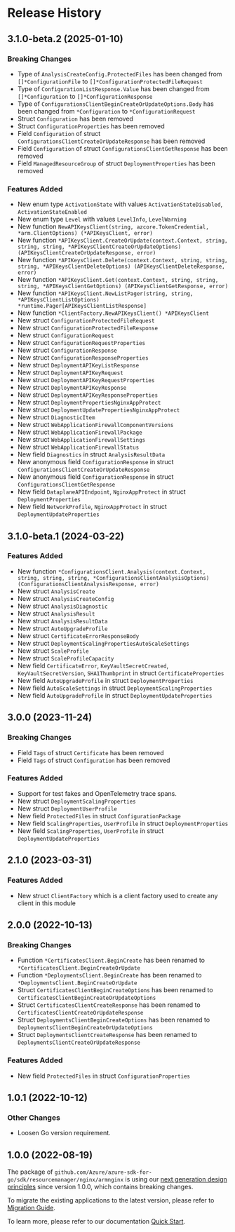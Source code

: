 # Release History

## 3.1.0-beta.2 (2025-01-10)
### Breaking Changes

- Type of `AnalysisCreateConfig.ProtectedFiles` has been changed from `[]*ConfigurationFile` to `[]*ConfigurationProtectedFileRequest`
- Type of `ConfigurationListResponse.Value` has been changed from `[]*Configuration` to `[]*ConfigurationResponse`
- Type of `ConfigurationsClientBeginCreateOrUpdateOptions.Body` has been changed from `*Configuration` to `*ConfigurationRequest`
- Struct `Configuration` has been removed
- Struct `ConfigurationProperties` has been removed
- Field `Configuration` of struct `ConfigurationsClientCreateOrUpdateResponse` has been removed
- Field `Configuration` of struct `ConfigurationsClientGetResponse` has been removed
- Field `ManagedResourceGroup` of struct `DeploymentProperties` has been removed

### Features Added

- New enum type `ActivationState` with values `ActivationStateDisabled`, `ActivationStateEnabled`
- New enum type `Level` with values `LevelInfo`, `LevelWarning`
- New function `NewAPIKeysClient(string, azcore.TokenCredential, *arm.ClientOptions) (*APIKeysClient, error)`
- New function `*APIKeysClient.CreateOrUpdate(context.Context, string, string, string, *APIKeysClientCreateOrUpdateOptions) (APIKeysClientCreateOrUpdateResponse, error)`
- New function `*APIKeysClient.Delete(context.Context, string, string, string, *APIKeysClientDeleteOptions) (APIKeysClientDeleteResponse, error)`
- New function `*APIKeysClient.Get(context.Context, string, string, string, *APIKeysClientGetOptions) (APIKeysClientGetResponse, error)`
- New function `*APIKeysClient.NewListPager(string, string, *APIKeysClientListOptions) *runtime.Pager[APIKeysClientListResponse]`
- New function `*ClientFactory.NewAPIKeysClient() *APIKeysClient`
- New struct `ConfigurationProtectedFileRequest`
- New struct `ConfigurationProtectedFileResponse`
- New struct `ConfigurationRequest`
- New struct `ConfigurationRequestProperties`
- New struct `ConfigurationResponse`
- New struct `ConfigurationResponseProperties`
- New struct `DeploymentAPIKeyListResponse`
- New struct `DeploymentAPIKeyRequest`
- New struct `DeploymentAPIKeyRequestProperties`
- New struct `DeploymentAPIKeyResponse`
- New struct `DeploymentAPIKeyResponseProperties`
- New struct `DeploymentPropertiesNginxAppProtect`
- New struct `DeploymentUpdatePropertiesNginxAppProtect`
- New struct `DiagnosticItem`
- New struct `WebApplicationFirewallComponentVersions`
- New struct `WebApplicationFirewallPackage`
- New struct `WebApplicationFirewallSettings`
- New struct `WebApplicationFirewallStatus`
- New field `Diagnostics` in struct `AnalysisResultData`
- New anonymous field `ConfigurationResponse` in struct `ConfigurationsClientCreateOrUpdateResponse`
- New anonymous field `ConfigurationResponse` in struct `ConfigurationsClientGetResponse`
- New field `DataplaneAPIEndpoint`, `NginxAppProtect` in struct `DeploymentProperties`
- New field `NetworkProfile`, `NginxAppProtect` in struct `DeploymentUpdateProperties`


## 3.1.0-beta.1 (2024-03-22)
### Features Added

- New function `*ConfigurationsClient.Analysis(context.Context, string, string, string, *ConfigurationsClientAnalysisOptions) (ConfigurationsClientAnalysisResponse, error)`
- New struct `AnalysisCreate`
- New struct `AnalysisCreateConfig`
- New struct `AnalysisDiagnostic`
- New struct `AnalysisResult`
- New struct `AnalysisResultData`
- New struct `AutoUpgradeProfile`
- New struct `CertificateErrorResponseBody`
- New struct `DeploymentScalingPropertiesAutoScaleSettings`
- New struct `ScaleProfile`
- New struct `ScaleProfileCapacity`
- New field `CertificateError`, `KeyVaultSecretCreated`, `KeyVaultSecretVersion`, `SHA1Thumbprint` in struct `CertificateProperties`
- New field `AutoUpgradeProfile` in struct `DeploymentProperties`
- New field `AutoScaleSettings` in struct `DeploymentScalingProperties`
- New field `AutoUpgradeProfile` in struct `DeploymentUpdateProperties`


## 3.0.0 (2023-11-24)
### Breaking Changes

- Field `Tags` of struct `Certificate` has been removed
- Field `Tags` of struct `Configuration` has been removed

### Features Added

- Support for test fakes and OpenTelemetry trace spans.
- New struct `DeploymentScalingProperties`
- New struct `DeploymentUserProfile`
- New field `ProtectedFiles` in struct `ConfigurationPackage`
- New field `ScalingProperties`, `UserProfile` in struct `DeploymentProperties`
- New field `ScalingProperties`, `UserProfile` in struct `DeploymentUpdateProperties`


## 2.1.0 (2023-03-31)
### Features Added

- New struct `ClientFactory` which is a client factory used to create any client in this module


## 2.0.0 (2022-10-13)
### Breaking Changes

- Function `*CertificatesClient.BeginCreate` has been renamed to `*CertificatesClient.BeginCreateOrUpdate`
- Function `*DeploymentsClient.BeginCreate` has been renamed to `*DeploymentsClient.BeginCreateOrUpdate`
- Struct `CertificatesClientBeginCreateOptions` has been renamed to `CertificatesClientBeginCreateOrUpdateOptions`
- Struct `CertificatesClientCreateResponse` has been renamed to `CertificatesClientCreateOrUpdateResponse`
- Struct `DeploymentsClientBeginCreateOptions` has been renamed to `DeploymentsClientBeginCreateOrUpdateOptions`
- Struct `DeploymentsClientCreateResponse` has been renamed to `DeploymentsClientCreateOrUpdateResponse`

### Features Added

- New field `ProtectedFiles` in struct `ConfigurationProperties`


## 1.0.1 (2022-10-12)
### Other Changes
- Loosen Go version requirement.

## 1.0.0 (2022-08-19)

The package of `github.com/Azure/azure-sdk-for-go/sdk/resourcemanager/nginx/armnginx` is using our [next generation design principles](https://azure.github.io/azure-sdk/general_introduction.html) since version 1.0.0, which contains breaking changes.

To migrate the existing applications to the latest version, please refer to [Migration Guide](https://aka.ms/azsdk/go/mgmt/migration).

To learn more, please refer to our documentation [Quick Start](https://aka.ms/azsdk/go/mgmt).

